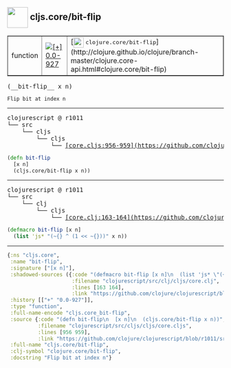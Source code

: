 ## <img width="48px" valign="middle" src="http://i.imgur.com/Hi20huC.png"> cljs.core/bit-flip

 <table border="1">
<tr>
<td>function</td>
<td><a href="https://github.com/cljsinfo/api-refs/tree/0.0-927"><img valign="middle" alt="[+] 0.0-927" src="https://img.shields.io/badge/+-0.0--927-lightgrey.svg"></a> </td>
<td>
[<img height="24px" valign="middle" src="http://i.imgur.com/1GjPKvB.png"> <samp>clojure.core/bit-flip</samp>](http://clojure.github.io/clojure/branch-master/clojure.core-api.html#clojure.core/bit-flip)
</td>
</tr>
</table>

 <samp>
(__bit-flip__ x n)<br>
</samp>

```
Flip bit at index n
```

---

 <pre>
clojurescript @ r1011
└── src
    └── cljs
        └── cljs
            └── <ins>[core.cljs:956-959](https://github.com/clojure/clojurescript/blob/r1011/src/cljs/cljs/core.cljs#L956-L959)</ins>
</pre>

```clj
(defn bit-flip
  [x n]
  (cljs.core/bit-flip x n))
```


---

 <pre>
clojurescript @ r1011
└── src
    └── clj
        └── cljs
            └── <ins>[core.clj:163-164](https://github.com/clojure/clojurescript/blob/r1011/src/clj/cljs/core.clj#L163-L164)</ins>
</pre>

```clj
(defmacro bit-flip [x n]
  (list 'js* "(~{} ^ (1 << ~{}))" x n))
```

---

```clj
{:ns "cljs.core",
 :name "bit-flip",
 :signature ["[x n]"],
 :shadowed-sources ({:code "(defmacro bit-flip [x n]\n  (list 'js* \"(~{} ^ (1 << ~{}))\" x n))",
                     :filename "clojurescript/src/clj/cljs/core.clj",
                     :lines [163 164],
                     :link "https://github.com/clojure/clojurescript/blob/r1011/src/clj/cljs/core.clj#L163-L164"}),
 :history [["+" "0.0-927"]],
 :type "function",
 :full-name-encode "cljs.core_bit-flip",
 :source {:code "(defn bit-flip\n  [x n]\n  (cljs.core/bit-flip x n))",
          :filename "clojurescript/src/cljs/cljs/core.cljs",
          :lines [956 959],
          :link "https://github.com/clojure/clojurescript/blob/r1011/src/cljs/cljs/core.cljs#L956-L959"},
 :full-name "cljs.core/bit-flip",
 :clj-symbol "clojure.core/bit-flip",
 :docstring "Flip bit at index n"}

```
